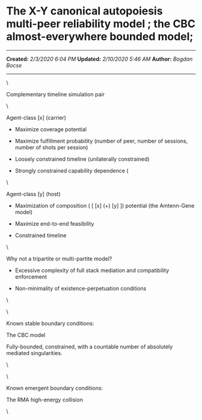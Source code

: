 The X-Y canonical autopoiesis multi-peer reliability model ; the CBC almost-everywhere bounded model;
=====================================================================================================

  -------------- ---------------------
  **Created:**   *2/3/2020 6:04 PM*
  **Updated:**   *2/10/2020 5:46 AM*
  **Author:**    *Bogdan Bocse*
  -------------- ---------------------

\

Complementary timeline simulation pair

\

Agent-class \[x\] (carrier)

-   Maximize coverage potential

-   Maximize fulfillment probability (number of peer, number of
    sessions, number of shots per session)

-   Loosely constrained timeline (unilaterally constrained)

-   Strongly constrained capability dependence (

\

Agent-class \[y\] (host)

-   Maximization of composition ( \[ \[x\] (+) \[y\] \]) potential (the
    Amtenn-Gene model)

-   Maximize end-to-end feasibility

-   Constrained timeline

\

Why not a tripartite or multi-partite model?

-   Excessive complexity of full stack mediation and compatibility
    enforcement

-   Non-minimality of existence-perpetuation conditions

\

\

Known stable boundary conditions:

The CBC model

Fully-bounded, constrained, with a countable number of absolutely
mediated singularities.

\

\

Known emergent boundary conditions:

The RMA high-energy collision

\

 
